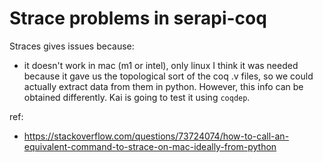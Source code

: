 # Strace problems in serapi-coq

Straces gives issues because:
- it doesn't work in mac (m1 or intel), only linux
I think it was needed because it gave us the topological sort of the coq .v files, so we could actually extract data from them in python.
However, this info can be obtained differently. 
Kai is going to test it using `coqdep`.

ref:
- https://stackoverflow.com/questions/73724074/how-to-call-an-equivalent-command-to-strace-on-mac-ideally-from-python